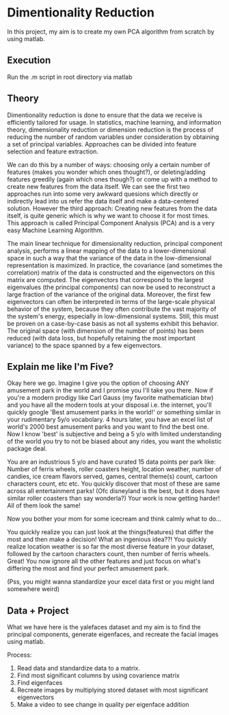 # Dimentionality Reduction

In this project, my aim is to create my own PCA algorithm from scratch by using matlab. 

## Execution

Run the .m script in root directory via matlab


## Theory
Dimentionality reduction is done to ensure that the data we receive is efficiently tailored for usage. In statistics, machine learning, and information theory, dimensionality reduction or dimension reduction is the process of reducing the number of random variables under consideration by obtaining a set of principal variables. Approaches can be divided into feature selection and feature extraction.

We can do this by a number of ways: choosing only a certain number of features (makes you wonder which ones thought?), or deleting/adding features greedily (again which ones though?) or come up with a method to create new features from the data itself. We can see the first two approaches run into some very awkward quesions which directly or indirectly lead into us refer the data itself and make a data-centered solution. However the third approach: Creating new features from the data itself, is quite generic which is why we want to choose it for most times. This approach is called Principal Component Analysis (PCA) and is a very easy Machine Learning Algorithm.


The main linear technique for dimensionality reduction, principal component analysis, performs a linear mapping of the data to a lower-dimensional space in such a way that the variance of the data in the low-dimensional representation is maximized. In practice, the covariance (and sometimes the correlation) matrix of the data is constructed and the eigenvectors on this matrix are computed. The eigenvectors that correspond to the largest eigenvalues (the principal components) can now be used to reconstruct a large fraction of the variance of the original data. Moreover, the first few eigenvectors can often be interpreted in terms of the large-scale physical behavior of the system, because they often contribute the vast majority of the system's energy, especially in low-dimensional systems. Still, this must be proven on a case-by-case basis as not all systems exhibit this behavior. The original space (with dimension of the number of points) has been reduced (with data loss, but hopefully retaining the most important variance) to the space spanned by a few eigenvectors.




## Explain me like I'm Five? 
Okay here we go. Imagine I give you the option of choosing ANY amusement park in the world and I promise you I'll take you there. Now if you're a modern prodigy like Carl Gauss (my favorite mathematician btw) and you have all the modern tools at your disposal i.e. the internet, you'll quickly google 'Best amusement parks in the world!' or something similar in your rudimentary 5y/o vocabolary. 4 hours later, you have an excel list of world's 2000 best amusement parks and you want to find the best one. Now I know 'best' is subjective and being a 5 y/o with limited understanding of the world you try to not be biased about any rides, you want the wholistic package deal.

You are an industrious 5 y/o and have curated 15 data points per park like: Number of ferris wheels, roller coasters height, location weather, number of candies, ice cream flavors served, games, central theme(s) count, cartoon characters count, etc etc. You quickly discover that most of these are same across all entertainment parks! (Ofc disneyland is the best, but it does have similar roller coasters than say wonderla?) Your work is now getting harder! All of them look the same!

Now you bother your mom for some icecream and think calmly what to do... 

You quickly realize you can just look at the things(features) that differ the most and then make a decision! What an ingenious idea??! You quickly realize location weather is so far the most diverse feature in your dataset, followed by the cartoon characters count, then number of ferris wheels. Great! You now ignore all the other features and just focus on what's differing the most and find your perfect amusement park.

(Pss, you might wanna standardize your excel data first or you might land somewhere weird)

## Data + Project
What we have here is the yalefaces dataset and my aim is to find the principal components, generate eigenfaces, and recreate the facial images using matlab. 

Process:

1. Read data and standardize data to a matrix.
2. Find most significant columns by using covarience matrix
3. Find eigenfaces
4. Recreate images by multiplying stored dataset with most significant eigenvectors
5. Make a video to see change in quality per eigenface addition

